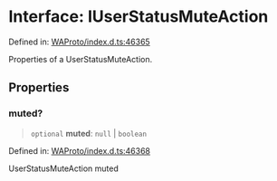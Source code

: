 # Interface: IUserStatusMuteAction

Defined in: [WAProto/index.d.ts:46365](https://github.com/Fokusdotid/Baileys/blob/eb819228f591f9a29a091aefc3a8c91a38d77089/WAProto/index.d.ts#L46365)

Properties of a UserStatusMuteAction.

## Properties

### muted?

> `optional` **muted**: `null` \| `boolean`

Defined in: [WAProto/index.d.ts:46368](https://github.com/Fokusdotid/Baileys/blob/eb819228f591f9a29a091aefc3a8c91a38d77089/WAProto/index.d.ts#L46368)

UserStatusMuteAction muted
